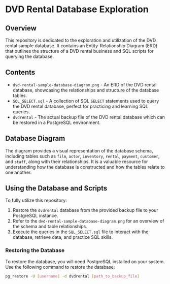 # DVD Rental Database Exploration

## Overview

This repository is dedicated to the exploration and utilization of the DVD rental sample database. It contains an Entity-Relationship Diagram (ERD) that outlines the structure of a DVD rental business and SQL scripts for querying the database.

## Contents

- `dvd-rental-sample-database-diagram.png` - An ERD of the DVD rental database, showcasing the relationships and structure of the database tables.
- `SQL_SELECT.sql` - A collection of SQL `SELECT` statements used to query the DVD rental database, perfect for practicing and learning SQL queries.
- `dvdrental` - The actual backup file of the DVD rental database which can be restored in a PostgreSQL environment.

## Database Diagram

The diagram provides a visual representation of the database schema, including tables such as `film`, `actor`, `inventory`, `rental`, `payment`, `customer`, and `staff`, along with their relationships. It is a valuable resource for understanding how the database is constructed and how the tables relate to one another.

## Using the Database and Scripts

To fully utilize this repository:

1. Restore the `dvdrental` database from the provided backup file to your PostgreSQL instance.
2. Refer to the `dvd-rental-sample-database-diagram.png` for an overview of the schema and table relationships.
3. Execute the queries in the `SQL_SELECT.sql` file to interact with the database, retrieve data, and practice SQL skills.

### Restoring the Database

To restore the database, you will need PostgreSQL installed on your system. Use the following command to restore the database:

```bash
pg_restore -U [username] -d dvdrental [path_to_backup_file]
